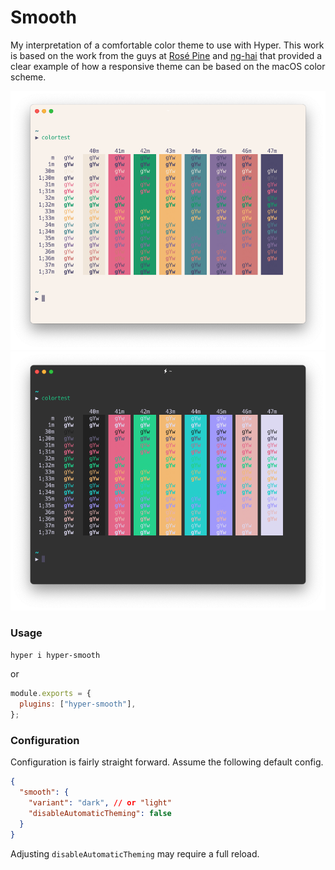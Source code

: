 # Smooth

My interpretation of a comfortable color theme to use with Hyper. This work is based on the work from the guys at [Rosé Pine](https://github.com/rose-pine/hyper) and [ng-hai](https://github.com/ng-hai/hyper-rose-pine-next) that provided a clear example of how a responsive theme can be based on the macOS color scheme.

![light](./resources/light.png)
![dark](./resources/dark.png)

### Usage

```bash
hyper i hyper-smooth
```

or

```js
module.exports = {
  plugins: ["hyper-smooth"],
};
```

### Configuration

Configuration is fairly straight forward. Assume the following default config.

```json
{
  "smooth": {
    "variant": "dark", // or "light"
    "disableAutomaticTheming": false
  }
}
```

Adjusting `disableAutomaticTheming` may require a full reload.
